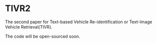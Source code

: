 # TIVR2
The second paper for Text-based Vehicle Re-identification or Text-Image Vehicle Retrieval(TIVR).

The code will be open-sourced soon.
